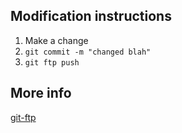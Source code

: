 ## Modification instructions

1. Make a change
2. `git commit -m "changed blah"`
3. `git ftp push`

## More info
[git-ftp](https://github.com/resmo/git-ftp)

